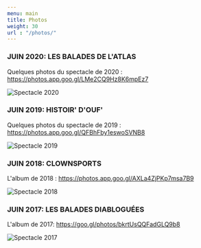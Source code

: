 ```yaml
---
menu: main
title: Photos
weight: 30
url : "/photos/"
---
```



### JUIN 2020: LES BALADES DE L'ATLAS

Quelques photos du spectacle de 2020 : https://photos.app.goo.gl/LMe2CQ9Hz8K6mpEz7

![Spectacle 2020](/images/lesbaladesdelatlas.png)



### JUIN 2019: HISTOIR' D'OUF'

Quelques photos du spectacle de 2019 : https://photos.app.goo.gl/QFBhFby1eswoSVNB8

![Spectacle 2019](/images/histoirdouf.png)

### JUIN 2018: CLOWNSPORTS

L'album de 2018 : https://photos.app.goo.gl/AXLa4ZjPKp7msa7B9 

![Spectacle 2018](/images/clownsports.png)

### JUIN 2017: LES BALADES DIABLOGUÉES

L'album de 2017: https://goo.gl/photos/bkrtUsQQFadGLQ9b8

![Spectacle 2017](/images/baladesdiabloguees.png)